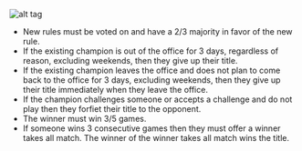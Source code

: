 ![alt tag](https://66.media.tumblr.com/tumblr_lfp90xpDTm1qb9w8so1_250.gif)


- New rules must be voted on and have a 2/3 majority in favor of the new rule.
- If the existing champion is out of the office for 3 days, regardless of reason, excluding weekends, then they give up their title.
- If the existing champion leaves the office and does not plan to come back to the office for 3 days, excluding weekends, then they give up their title immediately when they leave the office.
- If the champion challenges someone or accepts a challenge and do not play then they forfiet their title to the opponent.
- The winner must win 3/5 games.
- If someone wins 3 consecutive games then they must offer a winner takes all match. The winner of the winner takes all match wins the title.
